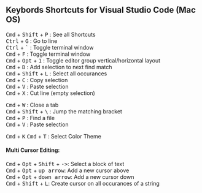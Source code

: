 ## Keybords Shortcuts for Visual Studio Code (Mac OS)

<kbd>Cmd</kbd> + <kbd>Shift</kbd> + <kbd> P</kbd> : See all Shortcuts  
<kbd>Ctrl</kbd> + <kbd>G</kbd> :  Go to line  
<kbd>Ctrl</kbd> + <kbd>`</kbd> : Toggle terminal window  
<kbd>Cmd</kbd> + <kbd>F</kbd> : Toggle terminal window  
<kbd>Cmd</kbd> + <kbd>Opt</kbd> + <kbd>1</kbd> : Toggle editor group vertical/horizontal layout  
<kbd>Cmd</kbd> + <kbd>D</kbd> : Add selection to next find match  
<kbd>Cmd</kbd> + <kbd>Shift</kbd> + <kbd>L</kbd> : Select all occurances  
<kbd>Cmd</kbd> + <kbd>C</kbd> : Copy selection  
<kbd>Cmd</kbd> + <kbd>V</kbd> : Paste selection  
<kbd>Cmd</kbd> + <kbd>X</kbd> : Cut line (empty selection)  

<kbd>Cmd</kbd> + <kbd>W</kbd> : Close a tab  
<kbd>Cmd</kbd> + <kbd>Shift</kbd> + <kbd>\\</kbd> : Jump the matching bracket      
<kbd>Cmd</kbd> + <kbd>P</kbd> : Find a file  
<kbd>Cmd</kbd> + <kbd>V</kbd> : Paste selection 

<kbd>Cmd</kbd> + <kbd>K</kbd> <kbd>Cmd</kbd> + <kbd>T</kbd> : Select Color Theme

#### Multi Cursor Editing:
<kbd>Cmd</kbd> + <kbd>Opt</kbd> + <kbd>Shift</kbd> + <kbd>-></kbd>: Select a block of text  
<kbd>Cmd</kbd> + <kbd>Opt</kbd> + <kbd>up arrow</kbd>: Add a new cursor above  
<kbd>Cmd</kbd> + <kbd>Opt</kbd> + <kbd>down arrow</kbd>: Add a new cursor down  
<kbd>Cmd</kbd> + <kbd>Shift</kbd> + <kbd>L</kbd>: Create cursor on all occurances of a string  

